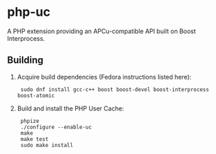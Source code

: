 # php-uc
A PHP extension providing an APCu-compatible API built on Boost Interprocess.

## Building

1. Acquire build dependencies (Fedora instructions listed here):

        sudo dnf install gcc-c++ boost boost-devel boost-interprocess boost-atomic

1. Build and install the PHP User Cache:

        phpize
        ./configure --enable-uc
        make
        make test
        sudo make install
